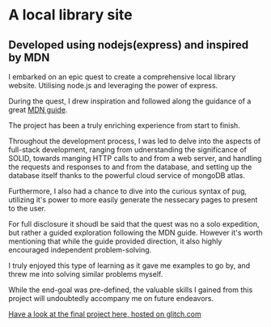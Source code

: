 # A local library site

## Developed using nodejs(express) and inspired by MDN

I embarked on an epic quest to create a comprehensive local library website. Utilising node.js and leveraging the power of express.

During the quest, I drew inspiration and followed along the guidance of a great [MDN guide](https://developer.mozilla.org/en-US/docs/Learn/Server-side/Express_Nodejs).

The project has been a truly enriching experience from start to finish.

Throughout the development process, I was led to delve into the aspects of full-stack development, ranging from udnerstanding the significance of SOLID, towards manging HTTP calls to and from a web server, and handling the requests and responses to and from the database, and setting up the database itself thanks to the powerful cloud service of mongoDB atlas.

Furthermore, I also had a chance to dive into the curious syntax of pug, utilizing it's power to more easily generate the nessecary pages to present to the user.

For full disclosure it shoudl be said that the quest was no a solo expedition, but rather a guided exploration following the MDN guide. However it's worth mentioning that while the guide provided direction, it also highly encouraged independent problem-solving.

I truly enjoyed this type of learning as it gave me examples to go by, and threw me into solving similar problems myself.

While the end-goal was pre-defined, the valuable skills I gained from this project will undoubtedly accompany me on future endeavors.

[Have a look at the final project here, hosted on glitch.com](https://momentous-cosmic-aphid.glitch.me)
